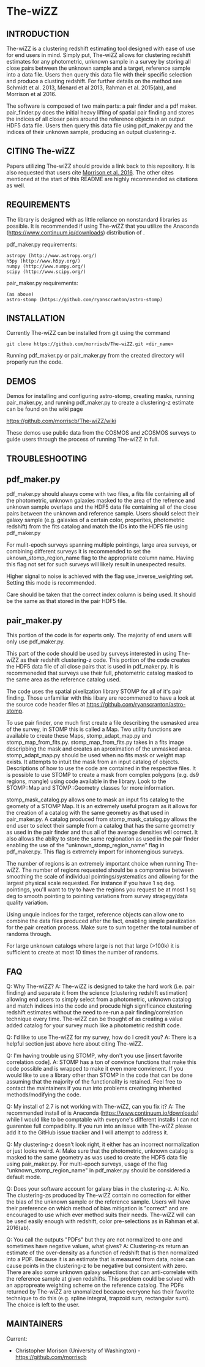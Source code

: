 # The-wiZZ


INTRODUCTION
------------

The-wiZZ is a clustering redshift estimating tool designed with ease of use for
end users in mind. Simply put, The-wiZZ allows for clustering redshift estimates
for any photometric, unknown sample in a survey by storing all close pairs
between the unknown sample and a target, reference sample into a data file.
Users then query this data file with their specific selection and produce a
clusting redshift. For further details on the method see Schmidt et al. 2013,
Menard et al 2013, Rahman et al. 2015(ab), and Morrison et al 2016.

The software is composed of two main parts: a pair finder and a pdf maker.
pair_finder.py does the initial heavy lifting of spatial pair finding and stores
the indices of all closer pairs around the reference objects in an output HDF5
data file. Users then query this data file using pdf_maker.py and the indices of
their unknown sample, producing an output clustering-z.

CITING The-wiZZ
---------------

Papers utilizing The-wiZZ should provide a link back to this repository. It is
also requested that users cite
[Morrison et al. 2016](http://adsabs.harvard.edu/abs/2016arXiv160909085M). The
other cites mentioned at the start of this README are highly recommended as
citations as well.

REQUIREMENTS
------------

The library is designed with as little reliance on nonstandard  libraries
as possible. It is recommended if using The-wiZZ that you utilize the Anaconda
(https://www.continuum.io/downloads) distribution of .

pdf_maker.py requirements:

    astropy (http://www.astropy.org/)
    h5py (http://www.h5py.org/)
    numpy (http://www.numpy.org/)
    scipy (http://www.scipy.org/)
    
pair_maker.py requirements:

    (as above)
    astro-stomp (https://github.com/ryanscranton/astro-stomp)

INSTALLATION
------------

Currently The-wiZZ can be installed from git using the command

    git clone https://github.com/morriscb/The-wiZZ.git <dir_name>

Running pdf_maker.py or pair_maker.py from the created directory will properly
run the code.

DEMOS
-----

Demos for installing and configuring astro-stomp, creating masks, running
pair_maker.py, and running pdf_maker.py to create a clustering-z estimate can
be found on the wiki page

https://github.com/morriscb/The-wiZZ/wiki

These demos use public data from the COSMOS and zCOSMOS surveys to guide users
through the process of running The-wiZZ in full. 

TROUBLESHOOTING
---------------

pdf_maker.py
------------

pdf_maker.py should always come with two files, a fits file containing all of
the photometric, unknown galaxies masked to the area of the refrence and unknown
sample overlaps and the HDF5 data file containing all of the close pairs between
the unknown and reference sample. Users should select their galaxy sample (e.g.
galaxies of a certain color, properites, photometric redshift) from the fits
catalog and match the IDs into the HDF5 file using pdf_maker.py

For mulit-epoch surveys spanning multiple pointings, large area surveys, or
combining different surveys it is recommended to set the
uknown_stomp_region_name flag to the appropriate column name. Having this
flag not set for such surveys will likely result in unexpected results.

Higher signal to noise is achieved with the flag use_inverse_weighting set.
Setting this mode is recommended.

Care should be taken that the correct index column is being used. It should be
the same as that stored in the pair HDF5 file.

pair_maker.py
-------------

This portion of the code is for experts only. The majority of end users will
only use pdf_maker.py.

This part of the code should be used by surveys interested in using The-wiZZ as
their redshift clustering-z code. This portion of the code creates the HDF5 data
file of all close pairs that is used in pdf_maker.py. It is recommeneded that
surveys use their full, photometric catalog masked to the same area as the
reference catalog used.

The code uses the spatial pixelization library STOMP for all of it's pair
finding. Those unfamiliar with this libary are recommened to have a look at the
source code header files at https://github.com/ryanscranton/astro-stomp. 

To use pair finder, one much first create a file describing the usmasked area of
the survey, in STOMP this is called a Map. Two utility functions are available
to create these Maps, stomp_adapt_map.py and stomp_map_from_fits.py.
stomp_map_from_fits.py takes in a fits image descripbing the mask and creates an
aproximation of the unmasked area. stomp_adapt_map.py should be used when no
fits mask or weight map exists. It attempts to intuit the mask from an input
catalog of objects. Descriptions of how to use the code are contained in the 
respective  files. It is possible to use STOMP to create a mask from
complex polygons (e.g. ds9 regions, mangle) using code available in the library.
Look to the STOMP::Map and STOMP::Geometry classes for more information.

stomp_mask_catalog.py allows one to mask an input fits catalog to the geomety of
a STOMP Map. It is an extremely useful program as it allows for the creation of
a catalog with the same geometry as that used in pair_maker.py. A catalog
produced from stomp_mask_catalog.py allows the end user to select their sample
from a catalog that has the same geometry as used in the pair finder and thus
all of the average densities will correct. It also allows the ablity to store
the same regionation as used in the pair finder enabling the use of the
"unknown_stomp_region_name" flag in pdf_maker.py. This flag is extremely import
for inhomengious surveys.

The number of regions is an extremely important choice when running The-wiZZ.
The number of regions requested should be a compromise between smoothing the
scale of individual pointings/systematics and allowing for the largest physical
scale requested. For instance if you have 1 sq deg. pointings, you'll want to
try to have the regions you request be at most 1 sq deg to smooth pointing to
pointing variations from survey stragegy/data quality variation.

Using unquie indices for the target, reference objects can allow one to combine
the data files produced after the fact, enabling simple paralization for the
pair creation process. Make sure to sum together the total number of randoms
through.

For large unknown catalogs where large is not that large (>100k) it is
sufficient to create at most 10 times the number of randoms.

FAQ
---

Q: Why The-wiZZ?
A: The-wiZZ is designed to take the hard work (i.e. pair finding) and separate
it from the science (clustering redshift estimation) allowing end users to
simply select from a photometric, unknown catalog and match indices into the
code and procude high significance clustering redshift estimates without the
need to re-run a pair finding/correlation technique every time. The-wiZZ can be
thought of as creating a value added catalog for your survey much like a
photometric redshift code.

Q: I'd like to use The-wiZZ for my survey, how do I credit you?
A: There is a helpful section just above here about citing The-wiZZ.

Q: I'm having trouble using STOMP, why don't you use [insert favorite
correlation code].
A: STOMP has a ton of convince functions that make this code possible and is
 wrapped to make it even more convienent. If you would like to use a
library other than STOMP in the code that can be done assuming that the majority
of the functionality is retained. Feel free to contact the maintainers if you
run into problems creatinging inherited methods/modifying the code.

Q: My install of 2.7 is not working with The-wiZZ, can you fix it?
A: The recommended install of  is Anaconda
(https://www.continuum.io/downloads) while I would like to be comptable with
everyone's different installs I can not guarentee full compadiblity. If you
run into an issue with The-wiZZ please add it to the GitHub issue tracker and I
will attempt to address it.

Q: My clustering-z doesn't look right, it either has an incorrect normalization or
just looks weird.
A: Make sure that the photometric, unknown catalog is masked to the same
geometry as was used to create the HDF5 data file using pair_maker.py. For
multi-epoch surveys, usage of the flag "unknown_stomp_region_name" in
pdf_maker.py should be considered a default mode.

Q: Does your software account for galaxy bias in the clustering-z.
A: No. The clustering-zs produced by The-wiZZ contain no correction for either
the bias of the unknown sample or the reference sample. Users will have their
preference on which method of bias mitigation is "correct" and are encouraged to
use which ever method suits their needs. The-wiZZ will can be used easily enough
with redshift, color pre-selections as in Rahman et al. 2016(ab).

Q: You call the outputs "PDFs" but they are not normalized to one and sometimes
have negative values, what gives?
A: Clustering-zs return an estimate of the over-density as a function of
redshift that is then normalized into a PDF. Because it is an estimate that is
measured from data, noise can cause points in the clustering-z to be negative
but consistent with zero. There are also some unknown galaxy selections that can
anti-correlate with the reference sample at given redshifts. This problem could
be solved with an appropreate weighting scheme on the reference catalog. The
PDFs returned by The-wiZZ are unomalized because everyone has their favorite
technique to do this (e.g. spline integral, trapzoid sum, rectangular sum). The
choice is left to the user.

MAINTAINERS
-----------

Current:
 * Christopher Morison (University of Washington) - https://github.com/morriscb